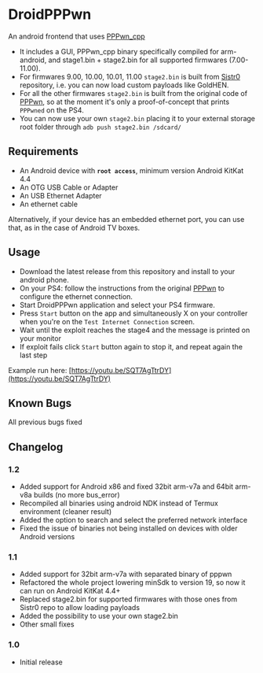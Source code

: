 # DroidPPPwn
An android frontend that uses [PPPwn_cpp](https://github.com/xfangfang/PPPwn_cpp)

- It includes a GUI, PPPwn_cpp binary specifically compiled for arm-android, and stage1.bin + stage2.bin for all supported firmwares (7.00-11.00).
- For firmwares 9.00, 10.00, 10.01, 11.00 `stage2.bin` is built from [Sistr0](https://github.com/Sistr0/PPPwn) repository, i.e. you can now load custom payloads like GoldHEN.
- For all the other firmwares `stage2.bin` is built from the original code of [PPPwn](https://github.com/TheOfficialFloW/PPPwn), so at the moment it's only a proof-of-concept that prints `PPPwned` on the PS4.
- You can now use your own `stage2.bin` placing it to your external storage root folder through `adb push stage2.bin /sdcard/`

## Requirements
- An Android device with **`root access`**, minimum version Android KitKat 4.4
- An OTG USB Cable or Adapter
- An USB Ethernet Adapter
- An ethernet cable

Alternatively, if your device has an embedded ethernet port, you can use that, as in the case of Android TV boxes.

## Usage
- Download the latest release from this repository and install to your android phone.
- On your PS4: follow the instructions from the original [PPPwn](https://github.com/TheOfficialFloW/PPPwn/blob/master/README.md) to configure the ethernet connection.
- Start DroidPPPwn application and select your PS4 firmware.
- Press `Start` button on the app and simultaneously X on your controller when you're on the `Test Internet Connection` screen.
- Wait until the exploit reaches the stage4 and the message is printed on your monitor
- If exploit fails click `Start` button again to stop it, and repeat again the last step

Example run here: [https://youtu.be/SQT7AgTtrDY](https://youtu.be/SQT7AgTtrDY)

## Known Bugs
All previous bugs fixed

## Changelog
### 1.2
- Added support for Android x86 and fixed 32bit arm-v7a and 64bit arm-v8a builds (no more bus_error)
- Recompiled all binaries using android NDK instead of Termux environment (cleaner result)
- Added the option to search and select the preferred network interface
- Fixed the issue of binaries not being installed on devices with older Android versions
### 1.1
- Added support for 32bit arm-v7a with separated binary of pppwn
- Refactored the whole project lowering minSdk to version 19, so now it can run on Android KitKat 4.4+
- Replaced stage2.bin for supported firmwares with those ones from Sistr0 repo to allow loading payloads
- Added the possibility to use your own stage2.bin
- Other small fixes
### 1.0
- Initial release
